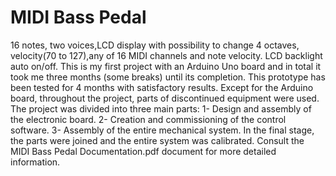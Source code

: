 # MIDI Bass Pedal
16 notes, two voices,LCD display with possibility to change 4 octaves, velocity(70 to 127),any of 16 MIDI channels and note velocity. LCD backlight auto on/off.
 This is my first project with an Arduino Uno board and in total it took me three months (some breaks) until its completion.  This prototype has been tested for 4 months with satisfactory results.          Except for the Arduino board, throughout the project, parts of discontinued equipment were used.  The project was divided into three main parts:  1- Design and assembly of the electronic board.  2- Creation and commissioning of the control software.  3- Assembly of the entire mechanical system.  In the final stage, the parts were joined and the entire system was calibrated.  Consult the MIDI Bass Pedal Documentation.pdf document for more detailed information.
